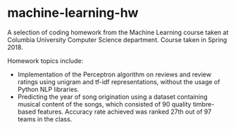 # machine-learning-hw

A selection of coding homework from the Machine Learning course taken at Columbia University Computer Science department. Course taken in Spring 2018. 

Homework topics include: 
- Implementation of the Perceptron algorithm on reviews and review ratings using unigram and tf-idf representations, without the usage of Python NLP libraries.
- Predicting the year of song origination using a dataset containing musical content of the songs, which consisted of 90 quality timbre-based features. 
Accuracy rate achieved was ranked 27th out of 97 teams in the class. 
